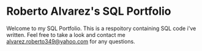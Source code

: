 # Roberto Alvarez's SQL Portfolio 

Welcome to my SQL Portfolio. This is a respoitory containing SQL code i've written. Feel free to take a look and contact me alvarez.roberto349@yahoo.com  for any questions. 
